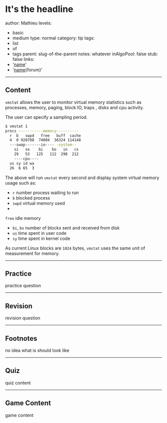 # It's the headline
author: Mathieu
levels:
  - basic
  - medium
type: normal
category: tip
tags:
  - list
  - of
  - tags
parent: slug-of-the-parent
notes: whatever
inAlgoPool: false
stub: false
links:
  - '[name](url)'
  - '[name](url){forum}'

---
## Content

`vmstat` allows the user to monitor virtual
memory statistics such as processes, memory,
paging, block IO, traps , disks and cpu
activity.

The user can specify a sampling period.

```bash
$ vmstat 1
procs -----------memory----------
  r  b   swpd   free   buff  cache
  4  0 920708  74004  36324 114148
  ---swap-------io---- -system--
    si   so    bi    bo   in   cs
    29   53   125   112  298  212
    ----cpu----
  us sy id wa
  26  6 65  3
```

The above will run `vmstat` every second and
display system virtual memory usage such
as:
- `r` number process waiting to run
- `b`
blocked process
- `swpd` virtual memory used
-
`free` idle memory
-  `bi`, `bo` number of
blocks sent and received from disk
- `us`
time spent in user code
- `sy` time spent in
kernel code

As current Linux blocks are `1024` bytes, `vmstat` uses the same unit of measurement for memory.

---
## Practice

practice question

---
## Revision

revision question

---
## Footnotes

no idea what is should look like

---
## Quiz

quiz content

---
## Game Content

game content

